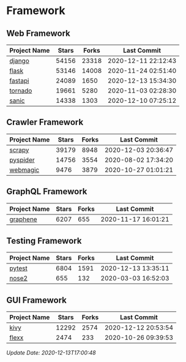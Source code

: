 # Framework

## Web Framework
| Project Name | Stars | Forks | Last Commit |
| ------------ | ----- | ----- | ----------- |
| [django](https://github.com/django/django) | 54156 | 23318 | 2020-12-11 22:12:43 |
| [flask](https://github.com/pallets/flask) | 53146 | 14008 | 2020-11-24 02:51:40 |
| [fastapi](https://github.com/tiangolo/fastapi) | 24089 | 1650 | 2020-12-13 15:34:30 |
| [tornado](https://github.com/tornadoweb/tornado) | 19661 | 5280 | 2020-11-03 02:28:30 |
| [sanic](https://github.com/huge-success/sanic) | 14338 | 1303 | 2020-12-10 07:25:12 |

## Crawler Framework
| Project Name | Stars | Forks | Last Commit |
| ------------ | ----- | ----- | ----------- |
| [scrapy](https://github.com/scrapy/scrapy) | 39179 | 8948 | 2020-12-03 20:36:47 |
| [pyspider](https://github.com/binux/pyspider) | 14756 | 3554 | 2020-08-02 17:34:20 |
| [webmagic](https://github.com/code4craft/webmagic) | 9476 | 3879 | 2020-10-27 01:01:21 |

## GraphQL Framework
| Project Name | Stars | Forks | Last Commit |
| ------------ | ----- | ----- | ----------- |
| [graphene](https://github.com/graphql-python/graphene) | 6207 | 655 | 2020-11-17 16:01:21 |

## Testing Framework
| Project Name | Stars | Forks | Last Commit |
| ------------ | ----- | ----- | ----------- |
| [pytest](https://github.com/pytest-dev/pytest) | 6804 | 1591 | 2020-12-13 13:35:11 |
| [nose2](https://github.com/nose-devs/nose2) | 655 | 132 | 2020-03-03 16:52:03 |

## GUI Framework
| Project Name | Stars | Forks | Last Commit |
| ------------ | ----- | ----- | ----------- |
| [kivy](https://github.com/kivy/kivy) | 12292 | 2574 | 2020-12-12 20:53:54 |
| [flexx](https://github.com/flexxui/flexx) | 2474 | 233 | 2020-10-26 09:39:53 |

*Update Date: 2020-12-13T17:00:48*